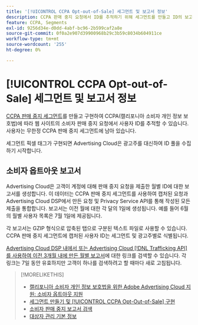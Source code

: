 ```yaml
---
title: '[!UICONTROL CCPA Opt-out-of-Sale] 세그먼트 및 보고서 정보'
description: CCPA 판매 중지 요청에서 ID를 추적하기 위해 세그먼트를 만들고 ID의 보고서를 검색하는 방법에 대해 알아봅니다.
feature: CCPA, Segments
exl-id: 9256d34e-d0dd-4abf-bc96-2b599caf2a8e
source-git-commit: 0f0a2e907d39900968b29c3b59c8034b604911ce
workflow-type: tm+mt
source-wordcount: '255'
ht-degree: 0%

---
```


# [!UICONTROL CCPA Opt-out-of-Sale] 세그먼트 및 보고서 정보

[CCPA 판매 중지 세그먼트](ccpa-opt-out-segment-create.md)를 만들고 구현하여 CCPA(캘리포니아 소비자 개인 정보 보호법)에 따라 웹 사이트의 소비자 판매 중지 요청에서 사용자 ID를 추적할 수 있습니다. 사용자는 무한정 CCPA 판매 중지 세그먼트에 남아 있습니다.

세그먼트 픽셀 태그가 구현되면 Advertising Cloud은 광고주를 대신하여 ID 풀을 수집하기 시작합니다.

## 소비자 옵트아웃 보고서

Advertising Cloud은 고객이 계정에 대해 판매 중지 요청을 제출한 월별 ID에 대한 보고서를 생성합니다. 이 데이터는 CCPA 판매 중지 세그먼트를 사용하여 캡처된 요청과 Advertising Cloud DSP에서 만든 요청 및 Privacy Service API를 통해 작성된 모든 제출을 통합합니다.  보고서는 이전 월에 대한 각 달의 1일에 생성됩니다. 예를 들어 6월의 월별 사용자 목록은 7월 1일에 제공됩니다.

각 보고서는 GZIP 형식으로 압축된 탭으로 구분된 텍스트 파일로 사용할 수 있습니다. CCPA 판매 중지 세그먼트에 캡처된 사용자 ID는 세그먼트 및 광고주별로 식별됩니다.

[Advertising Cloud DSP 내에서 또는 Advertising Cloud [!DNL Trafficking API]를 사용하여 이전 3개월 내에 만든 월별 보고서](ccpa-opt-out-segment-report-retrieve.md)에 대한 링크를 검색할 수 있습니다. 각 링크는 7일 동안 유효하지만 고객이 하나를 검색하려고 할 때마다 새로 고침됩니다.

>[!MORELIKETHIS]
>
>* [캘리포니아 소비자 개인 정보 보호법을 위한 Adobe Advertising Cloud 지원: 소비자 옵트아웃 지원](https://experienceleague.adobe.com/docs/advertising-cloud/privacy/ad-cloud-ccpa-opt-out-of-sale.html)
>* [세그먼트 만들기 및  [!UICONTROL CCPA Opt-Out-of-Sale] 구현](ccpa-opt-out-segment-create.md)
>* [소비자 판매 중지 보고서 검색](ccpa-opt-out-segment-report-retrieve.md)
>* [대상자 관리 기본 정보](audience-about.md)

